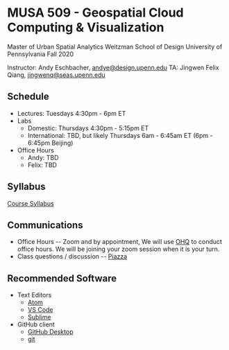 # MUSA 509 - Geospatial Cloud Computing & Visualization

Master of Urban Spatial Analytics
Weitzman School of Design
University of Pennsylvania
Fall 2020

Instructor: Andy Eschbacher, andye@design.upenn.edu
TA:         Jingwen Felix Qiang, jingwenq@seas.upenn.edu

## Schedule

* Lectures: Tuesdays 4:30pm - 6pm ET
* Labs
  * Domestic: Thursdays 4:30pm - 5:15pm ET
  * International: TBD, but likely Thursdays 6am - 6:45am ET (6pm - 6:45pm Beijing)
* Office Hours
  * Andy: TBD
  * Felix: TBD


## Syllabus

[Course Syllabus](https://github.com/MUSA-509/course-materials/blob/master/syllabus.md)


## Communications

* Office Hours -- Zoom and by appointment, We will use [OHQ](https://ohq.io/) to conduct office hours. We will be joining your zoom session when it is your turn.
* Class questions / discussion -- [Piazza](https://piazza.com/upenn/fall2020/srs_musa5090012020c/home)


## Recommended Software

* Text Editors
  - [Atom](https://atom.io/)
  - [VS Code](https://code.visualstudio.com/)
  - [Sublime](https://www.sublimetext.com/)
* GitHub client
  - [GitHub Desktop](https://desktop.github.com/)
  - [git](https://docs.github.com/en/github/getting-started-with-github/set-up-git)

